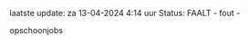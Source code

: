 laatste update: 
za 13-04-2024  4:14   uur 
Status: FAALT - fout - 
<div class="service R">opschoonjobs</div>